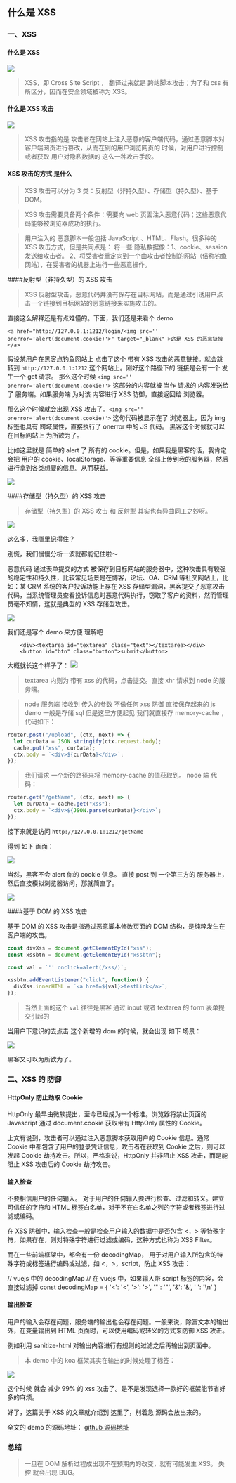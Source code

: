 ## 什么是 XSS

### 一、XSS

#### 什么是 XSS

![](https://img2018.cnblogs.com/blog/675289/201901/675289-20190124160056823-1263361080.jpg)

> XSS，即 Cross Site Script ， 翻译过来就是 跨站脚本攻击；为了和 css 有所区分，因而在安全领域被称为 XSS。

#### 什么是 XSS 攻击

![](https://img2018.cnblogs.com/blog/675289/201901/675289-20190124160133503-259532047.jpg)

> XSS 攻击指的是 攻击者在网站上注入恶意的客户端代码，通过恶意脚本对客户端网页进行篡改，从而在别的用户浏览网页的 时候，对用户进行控制或者获取 用户对隐私数据的 这么一种攻击手段。

#### XSS 攻击的方式 是什么

> XSS 攻击可以分为 3 类：反射型（非持久型）、存储型（持久型）、基于 DOM。

> XSS 攻击需要具备两个条件：需要向 web 页面注入恶意代码；这些恶意代码能够被浏览器成功的执行。

> 用户注入的 恶意脚本一般包括 JavaScript 、HTML、Flash。很多种的 XSS 攻击方式，但是共同点是： 将一些 隐私数据像：1、cookie、session 发送给攻击者。 2、将受害者重定向到一个由攻击者控制的网站（俗称钓鱼网站），在受害者的机器上进行一些恶意操作。

####反射型（非持久型）的 XSS 攻击

> XSS 反射型攻击，恶意代码并没有保存在目标网站，而是通过引诱用户点击一个链接到目标网站的恶意链接来实施攻击的。

直接这么解释还是有点难懂的。下面，我们还是来看个 demo

```htmlbars
<a href="http://127.0.0.1:1212/login/<img src=''  onerror='alert(document.cookie)'>" target="_blank" >这是 XSS 的恶意链接</a>
```

假设某用户在黑客点钓鱼网站上 点击了这个 带有 XSS 攻击的恶意链接。就会跳转到 `http://127.0.0.1:1212` 这个网站上。刚好这个路径下的 链接是会有一个 发生一个 get 请求。
那么这个时候 `<img src='' onerror='alert(document.cookie)'>` 这部分的内容就被 当作 请求的 内容发送给了 服务端。如果服务端 为对该 内容进行 XSS 防御，直接返回给 浏览器。

那么这个时候就会出现 XSS 攻击了。`<img src='' onerror='alert(document.cookie)'>` 这句代码被显示在了 浏览器上，因为 img 标签也具有 跨域属性，直接执行了 onerror 中的 JS 代码。 黑客这个时候就可以 在目标网站上 为所欲为了。

比如这里就是 简单的 alert 了 所有的 cookie。但是，如果我是黑客的话，我肯定会把 用户的 cookie、localStorage、等等重要信息 全部上传到我的服务器，然后进行拿到各类想要的信息。从而获益。

![](https://img2018.cnblogs.com/blog/675289/201901/675289-20190124160158861-458479209.png)

####存储型（持久型）的 XSS 攻击

> 存储型（持久型）的 XSS 攻击 和 反射型 其实也有异曲同工之妙呀。

![](https://img2018.cnblogs.com/blog/675289/201901/675289-20190124160358971-626747576.jpg)

这么多，我哪里记得住？

别慌，我们慢慢分析一波就都能记住啦～

恶意代码 通过表单提交的方式 被保存到目标网站的服务器中，这种攻击具有较强的稳定性和持久性，比较常见场景是在博客，论坛、OA、CRM 等社交网站上，比如：某 CRM 系统的客户投诉功能上存在 XSS 存储型漏洞，黑客提交了恶意攻击代码，当系统管理员查看投诉信息时恶意代码执行，窃取了客户的资料，然而管理员毫不知情，这就是典型的 XSS 存储型攻击。

![](https://img2018.cnblogs.com/blog/675289/201901/675289-20190124160158861-458479209.png)

我们还是写个 demo 来方便 理解吧

```htmlbars
    <div><textarea id="textarea" class="text"></textarea></div>
    <button id="btn" class="botton">submit</button>
```

大概就长这个样子了：
![](https://img2018.cnblogs.com/blog/675289/201901/675289-20190124211135703-1873187191.png)

> textarea 内则为 带有 xss 的代码，点击提交。直接 xhr 请求到 node 的服务端。

> node 服务端 接收到 传入的参数 不做任何 xss 防御 直接保存起来的 js demo
> 一般是存储 sql 但是这里方便起见 我们就直接存 memory-cache ，代码如下：

```javascript
router.post("/upload", (ctx, next) => {
  let curData = JSON.stringify(ctx.request.body);
  cache.put("xss", curData);
  ctx.body = `<div>${curData}</div>`;
});
```

> 我们请求 一个新的路径来将 memory-cache 的值获取到。 node 端 代码：

```javascript
router.get("/getName", (ctx, next) => {
  let curData = cache.get("xss");
  ctx.body = `<div>${JSON.parse(curData)}</div>`;
});
```

接下来就是访问 `http://127.0.0.1:1212/getName`

得到 如下 画面：

![](https://img2018.cnblogs.com/blog/675289/201901/675289-20190124212418143-756275342.png)

当然，黑客不会 alert 你的 cookie 信息。 直接 post 到 一个第三方的 服务器上，然后直接模拟浏览器访问，那就简直了。

![](https://img2018.cnblogs.com/blog/675289/201901/675289-20190124160158861-458479209.png)

####基于 DOM 的 XSS 攻击

基于 DOM 的 XSS 攻击是指通过恶意脚本修改页面的 DOM 结构，是纯粹发生在客户端的攻击。

```javascript
const divXss = document.getElementById("xss");
const xssbtn = document.getElementById("xssbtn");

const val = `'' onclick=alert(/xss/)`;

xssbtn.addEventListener("click", function() {
  divXss.innerHTML = `<a href=${val}>testLink</a>`;
});
```

> 当然上面的这个 `val` 往往是黑客 通过 input 或者 textarea 的 form 表单提交引起的

当用户下意识的去点击 这个新增的 dom 的时候，就会出现 如下 场景：

![](https://img2018.cnblogs.com/blog/675289/201901/675289-20190124213838855-1208066083.png)

黑客又可以为所欲为了。

### 二、XSS 的 防御

#### HttpOnly 防止劫取 Cookie

HttpOnly 最早由微软提出，至今已经成为一个标准。浏览器将禁止页面的 Javascript 通过 document.cookie 获取带有 HttpOnly 属性的 Cookie。

上文有说到，攻击者可以通过注入恶意脚本获取用户的 Cookie 信息。通常 Cookie 中都包含了用户的登录凭证信息，攻击者在获取到 Cookie 之后，则可以发起 Cookie 劫持攻击。所以，严格来说，HttpOnly 并非阻止 XSS 攻击，而是能阻止 XSS 攻击后的 Cookie 劫持攻击。

#### 输入检查

不要相信用户的任何输入。 对于用户的任何输入要进行检查、过滤和转义。建立可信任的字符和 HTML 标签白名单，对于不在白名单之列的字符或者标签进行过滤或编码。

在 XSS 防御中，输入检查一般是检查用户输入的数据中是否包含 <，> 等特殊字符，如果存在，则对特殊字符进行过滤或编码，这种方式也称为 XSS Filter。

而在一些前端框架中，都会有一份 decodingMap， 用于对用户输入所包含的特殊字符或标签进行编码或过滤，如 <，>，script，防止 XSS 攻击：

// vuejs 中的 decodingMap
// 在 vuejs 中，如果输入带 script 标签的内容，会直接过滤掉
const decodingMap = {
'&lt;': '<',
'&gt;': '>',
'&quot;': '"',
'&amp;': '&',
'&#10;': '\n'
}

#### 输出检查

用户的输入会存在问题，服务端的输出也会存在问题。一般来说，除富文本的输出外，在变量输出到 HTML 页面时，可以使用编码或转义的方式来防御 XSS 攻击。

例如利用 sanitize-html 对输出内容进行有规则的过滤之后再输出到页面中。

> 本 demo 中的 koa 框架其实在输出的时候处理了标签：

![](https://img2018.cnblogs.com/blog/675289/201901/675289-20190124214644812-148094295.png)

这个时候 就会 减少 99% 的 xss 攻击了。是不是发现选择一款好的框架能节省好多的麻烦。

好了，这篇关于 XSS 的文章就介绍到 这里了，别着急 源码会放出来的。

全文的 demo 的源码地址： [github 源码地址](https://github.com/erbing/koa-demo)

### 总结

> 一旦在 DOM 解析过程成出现不在预期内的改变，就有可能发生 XSS。
> 失控 就会出现 BUG。
